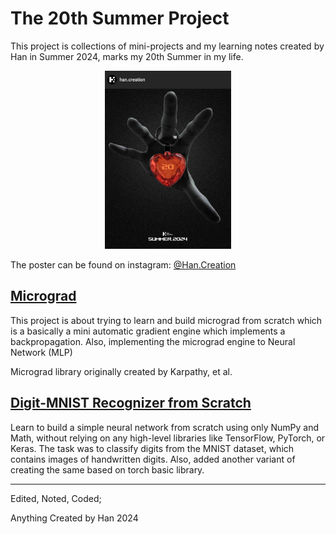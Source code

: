 # The 20th Summer Project

This project is collections of mini-projects and my learning notes created by Han in Summer 2024, marks my 20th Summer in my life.

<div style="text-align: center;">
    <img src="20thSummerPoster.jpg" alt="2024Poster" width="40%" height="40%">
</div>


The poster can be found on instagram: [@Han.Creation](https://www.instagram.com/han.creation/)

## [Micrograd](https://github.com/HanCreation/micrograd)
This project is about trying to learn and build micrograd from scratch which is a basically a mini automatic gradient engine which implements a backpropagation. Also, implementing the micrograd engine to Neural Network (MLP)

Micrograd library originally created by Karpathy, et al.

## [Digit-MNIST Recognizer from Scratch](https://github.com/HanCreation/ScratchNN_DigitMNIST)
Learn to build a simple neural network from scratch using only NumPy and Math, without relying on any high-level libraries like TensorFlow, PyTorch, or Keras. The task was to classify digits from the MNIST dataset, which contains images of handwritten digits. Also, added another variant of creating the same based on torch basic library.

---
Edited, Noted, Coded; 

Anything Created by Han 2024

